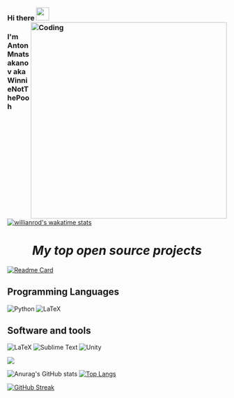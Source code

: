 ### Hi there <img src="https://raw.githubusercontent.com/MartinHeinz/MartinHeinz/master/wave.gif" width="30px"><img align="right" alt="Coding" width="450" src="https://media.giphy.com/media/ZVik7pBtu9dNS/giphy.gif">
<!--https://media.giphy.com/media/zOvBKUUEERdNm/giphy.gif-->
### I'm Anton Mnatsakanov aka WinnieNotThePooh

<!--
**AnMnv/AnMnv** is a ✨ _special_ ✨ repository because its `README.md` (this file) appears on your GitHub profile.

Here are some ideas to get you started:


 🔭 I’m currently working on something
- 🌱 I’m currently learning ...
- 👯 I’m looking to collaborate on ...
- 🤔 I’m looking for help with ...
- 💬 Ask me about ...
- 📫 How to reach me: ...
- 😄 Pronouns: ...
- ⚡ Fun fact: ...
-->
[![willianrod's wakatime stats](https://github-readme-stats.vercel.app/api/wakatime?username=WinnieNotThePooh&theme=dracula)](https://github.com/anuraghazra/github-readme-stats)

 

<!--<h1 >  </h1>-->

<h1 align='center'><i>My top open source projects</i></h1>

 [![Readme Card](https://github-readme-stats.vercel.app/api/pin/?username=Anmnv&repo=eBook&theme=dracula)](https://github.com/Anmnv/eBook)
 
 
## Programming Languages
![Python](https://img.shields.io/badge/python-3670A0?style=for-the-badge&logo=python&logoColor=ffdd54) ![LaTeX](https://img.shields.io/badge/latex-%23008080.svg?style=for-the-badge&logo=latex&logoColor=white)
 
## Software and tools
 ![LaTeX](https://img.shields.io/badge/latex-%23008080.svg?style=for-the-badge&logo=latex&logoColor=white) ![Sublime Text](https://img.shields.io/badge/sublime_text-%23575757.svg?style=for-the-badge&logo=sublime-text&logoColor=important)  ![Unity](https://img.shields.io/badge/unity-%23000000.svg?style=for-the-badge&logo=unity&logoColor=white)
 
![](https://komarev.com/ghpvc/?username=Anmnv&color=green)

![Anurag's GitHub stats](https://github-readme-stats.vercel.app/api?username=Anmnv&show_icons=true&theme=dracula)
[![Top Langs](https://github-readme-stats.vercel.app/api/top-langs/?username=Anmnv&layout=compact&theme=dracula)](https://github.com/Anmnv/github-readme-stats)


[![GitHub Streak](https://github-readme-streak-stats.herokuapp.com/?user=Anmnv)](https://git.io/streak-stats)  


